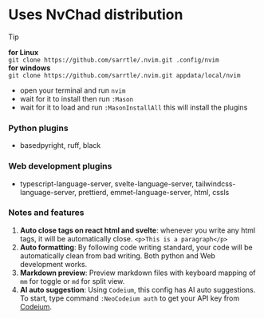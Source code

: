 # Uses NvChad distribution

> [!TIP]
> **for Linux** <br/>
> `git clone https://github.com/sarrtle/.nvim.git .config/nvim`<br/>
> **for windows** <br/>
> `git clone https://github.com/sarrtle/.nvim.git appdata/local/nvim`
> - open your terminal and run `nvim`
> - wait for it to install then run `:Mason`
> - wait for it to load and run `:MasonInstallAll` this will install the plugins

### Python plugins
- basedpyright, ruff, black
### Web development plugins
- typescript-language-server, svelte-language-server, tailwindcss-language-server, prettierd, emmet-language-server, html, cssls

### Notes and features
1. **Auto close tags on react html and svelte**: whenever you write any html tags, it will be automatically close. `<p>This is a paragraph</p>`
2. **Auto formatting**: By following code writing standard, your code will be automatically clean from bad writing. Both python and Web development works.
3. **Markdown preview**: Preview markdown files with keyboard mapping of `mm` for toggle or `md` for split view.
4. **AI auto suggestion**: Using `Codeium`, this config has AI auto suggestions. To start, type command `:NeoCodeium auth` to get your API key from [Codeium](https://codeium.com/).
